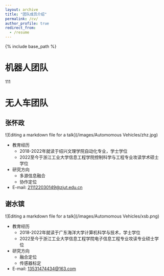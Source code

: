 ```yaml
---
layout: archive
title: "团队成员介绍"
permalink: /cv/
author_profile: true
redirect_from:
  - /resume
---
```


{% include base_path %}

机器人团队
======
111


无人车团队
======
张怀政
------
![Editing a markdown file for a talk](/images/Automomous Vehicles/zhz.jpg)
* 教育经历
  * 2018-2022年就读于绍兴文理学院自动化专业，学士学位
  * 2022至今于浙江工业大学信息工程学院控制科学与工程专业攻读学术硕士学位
* 研究方向
  * 多源信息融合
  * 协作定位
* E-mail: 211122030149@zjut.edu.cn

谢水镔
------
![Editing a markdown file for a talk](/images/Automomous Vehicles/xsb.png)
* 教育经历
  * 2018-2022年就读于广东海洋大学计算机科学与技术，学士学位
  * 2022至今于浙江工业大学信息工程学院电子信息工程专业攻读专业硕士学位
* 研究方向
  * 融合定位
  * 传感器标定
* E-mail: 13531474434@163.com
